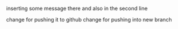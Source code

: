 inserting some message there 
and also in the second line

change for pushing it to github
change for pushing into new branch
